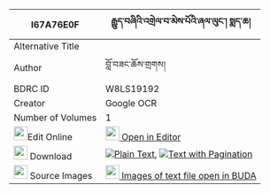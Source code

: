 |I67A76E0F|རྒྱུད་བཞིའི་འགྲེལ་བ་མེས་པོའི་ཞལ་ལུང་། སྨད་ཆ། 
| --- | --- 
|Alternative Title |
|Author| བློ་བཟང་ཆོས་གྲགས།
|BDRC ID | W8LS19192
|Creator | Google OCR
|Number of Volumes| 1
|<img width="25" src="https://img.icons8.com/color/25/000000/edit-property.png">Edit Online| [<img width="25" src="https://avatars.githubusercontent.com/u/45091458?s=200&v=4"> Open in Editor](http://editor.openpecha.org/I67A76E0F)
|<img width="25" src="https://img.icons8.com/fluent/48/000000/download-2.png"/>  Download | [![](https://img.icons8.com/color/20/000000/txt.png)Plain Text](https://github.com/Openpecha/I67A76E0F/releases/download/v1/gyu_shyi_i_drelwa_mepo_i_shyal_plain_I67A76E0F.zip), [![](https://img.icons8.com/color/20/000000/txt.png)Text with Pagination](https://github.com/Openpecha/I67A76E0F/releases/download/v1/gyu_shyi_i_drelwa_mepo_i_shyal_pages_I67A76E0F.zip)
|<img width="25" src="https://img.icons8.com/plasticine/100/000000/pictures-folder.png"/>  Source Images | [<img width="25" src="https://library.bdrc.io/icons/BUDA-small.svg"> Images of text file open in BUDA](https://library.bdrc.io/show/bdr:W8LS19192)
